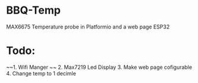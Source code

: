 # BBQ-Temp
MAX6675 Temperature probe in Platformio and a web page ESP32
# Todo:
~~1.   Wifi Manger ~~
2.  Max7219 Led Display
3. Make web page cofigurable
4. Change temp to 1 decimle 
